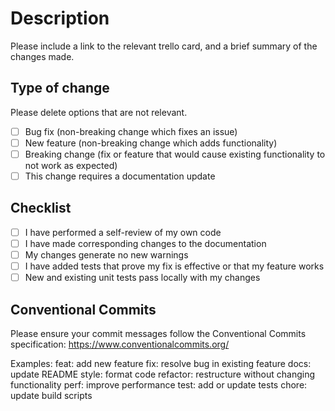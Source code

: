 # Description

Please include a link to the relevant trello card, and a brief summary of the changes made.

## Type of change

Please delete options that are not relevant.

- [ ] Bug fix (non-breaking change which fixes an issue)
- [ ] New feature (non-breaking change which adds functionality)
- [ ] Breaking change (fix or feature that would cause existing functionality to not work as expected)
- [ ] This change requires a documentation update

## Checklist

- [ ] I have performed a self-review of my own code
- [ ] I have made corresponding changes to the documentation
- [ ] My changes generate no new warnings
- [ ] I have added tests that prove my fix is effective or that my feature works
- [ ] New and existing unit tests pass locally with my changes

## Conventional Commits

Please ensure your commit messages follow the Conventional Commits specification:
<https://www.conventionalcommits.org/>

Examples:
feat: add new feature
fix: resolve bug in existing feature
docs: update README
style: format code
refactor: restructure without changing functionality
perf: improve performance
test: add or update tests
chore: update build scripts
